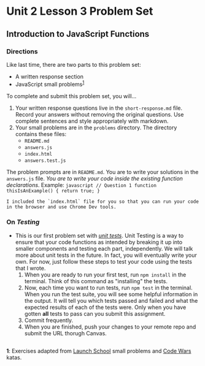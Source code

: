 # Unit 2 Lesson 3 Problem Set
## Introduction to JavaScript Functions 

### Directions
Like last time, there are two parts to this problem set:
* A written response section
* JavaScript small problems<sup>[1](#myfootnote1)</sup>

To complete and submit this problem set, you will...
1. Your written response questions live in the `short-response.md` file. Record your answers without removing the original questions. Use complete sentences and style appropriately with markdown.
2. Your small problems are in the `problems` directory. The directory contains these files:
    * `README.md`
    * `answers.js` 
    * `index.html`
    * `answers.test.js`

The problem prompts are in `README.md`. You are to write your solutions in the `answers.js` file. *You are to write your code inside the existing function declarations*. Example:
      ```javascript
      // Question 1
      function thisIsAnExample() {
        return true;
      }
      ```
    
    I included the `index.html` file for you so that you can run your code in the browser and use Chrome Dev tools.

### On _Testing_
* This is our first problem set with [_unit tests_](https://www.youtube.com/watch?v=CB7vnoXI0pE). Unit Testing is a way to ensure that your code functions as intended by breaking it up into smaller components and testing each part, independently. We will talk more about unit tests in the future. In fact, you will eventually write your own. For now, just follow these steps to test your code using the tests that I wrote.
  1. When you are ready to run your first test, run `npm install` in the terminal. Think of this command as "installing" the tests.
  2. Now, each time you want to run tests, run `npm test` in the terminal. When you run the test suite, you will see some helpful information in the output. It will tell you which tests passed and failed and what the expected results of each of the tests were. Only when you have gotten **all** tests to pass can you submit this assignment.
  3. Commit frequently.
  4. When you are finished, push your changes to your remote repo and submit the URL thorugh Canvas. 

##
<a name="myfootnote1">**1**</a>: Exercises adapted from [Launch School](https://launchschool.com) small problems and [Code Wars](https://codewars.com) katas.
